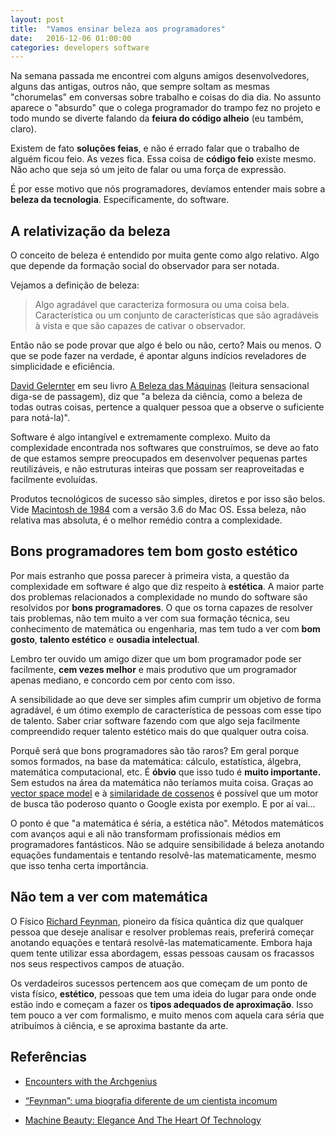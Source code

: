 ```yaml
---
layout: post
title:  "Vamos ensinar beleza aos programadores"
date:   2016-12-06 01:00:00
categories: developers software
---
```


Na semana passada me encontrei com alguns amigos desenvolvedores, alguns das antigas, outros não, que sempre soltam as mesmas "chorumelas" em conversas sobre trabalho e coisas do dia dia. No assunto aparece o "absurdo" que o colega programador do trampo fez no projeto e todo mundo se diverte falando da **feiura do código alheio** (eu também, claro). 

Existem de fato **soluções feias**, e não é errado falar que o trabalho de alguém ficou feio. As vezes fica. Essa coisa de **código feio** existe mesmo. Não acho que seja só um jeito de falar ou uma força de expressão. 

É por esse motivo que nós programadores, devíamos entender mais sobre a **beleza da tecnologia**. Especificamente, do software. 



A relativização da beleza
-------------
O conceito de beleza é entendido por muita gente como algo relativo. Algo que depende da formação social do observador para ser notada.

Vejamos a definição de beleza:
> Algo agradável que caracteriza formosura ou uma coisa bela. Característica ou um conjunto de características que são agradáveis à vista e que são capazes de cativar o observador.
 
Então não se pode provar que algo é belo ou não, certo? Mais ou menos. O que se pode fazer na verdade, é apontar alguns indícios reveladores de simplicidade e eficiência.

[David Gelernter](https://en.wikipedia.org/wiki/David_Gelernter) em seu livro [A Beleza das Máquinas](http://www.americanas.com.br/produto/178757/livro-beleza-das-maquinas) (leitura sensacional diga-se de passagem), diz que "a beleza da ciência, como a beleza de todas outras coisas, pertence a qualquer pessoa que a observe o suficiente para notá-la)". 

Software é algo intangível e extremamente complexo. Muito da complexidade encontrada nos softwares que construímos, se deve ao fato de que estamos sempre preocupados em desenvolver pequenas partes reutilizáveis, e não estruturas inteiras que possam ser reaproveitadas e facilmente evoluídas.

Produtos tecnológicos de sucesso são simples, diretos e por isso são belos. Vide [Macintosh de 1984](http://g1.globo.com/tecnologia/noticia/2014/01/computador-inovador-da-apple-macintosh-completa-30-anos.html) com a versão 3.6 do Mac OS. Essa beleza, não relativa mas absoluta, é o melhor remédio contra a complexidade.

Bons programadores tem bom gosto estético
----

Por mais estranho que possa parecer à primeira vista, a questão da complexidade em software é algo que diz respeito à **estética**. A maior parte dos problemas relacionados a complexidade no mundo do software são resolvidos por **bons programadores**. O que os torna capazes de resolver tais problemas, não tem muito a ver com sua formação técnica, seu conhecimento de matemática ou engenharia, mas tem tudo a ver com **bom gosto**, **talento estético** e **ousadia intelectual**.

Lembro ter ouvido um amigo dizer que um bom programador pode ser facilmente, **cem vezes melhor** e mais produtivo que um programador apenas mediano, e concordo cem por cento com isso. 

A sensibilidade ao que deve ser simples afim cumprir um objetivo de forma agradável, é um ótimo exemplo de característica de pessoas com esse tipo de talento. Saber criar software fazendo com que algo seja facilmente compreendido requer talento estético mais do que qualquer outra coisa.

Porquê será que bons programadores são tão raros? Em geral porque somos formados, na base da matemática: cálculo, estatística, álgebra, matemática computacional, etc. É **óbvio** que isso tudo é **muito importante.** Sem estudos na área da matemática não teríamos muita coisa. Graças ao [vector space model](https://en.wikipedia.org/wiki/Vector_space_model) e à [similaridade de cossenos](https://en.wikipedia.org/wiki/Cosine_similarity) é possível que um motor de busca tão poderoso quanto o Google exista por exemplo. E por aí vai... 

O ponto é que "a matemática é séria, a estética não". Métodos matemáticos com avanços aqui e ali não transformam profissionais médios em programadores fantásticos. Não se adquire sensibilidade á beleza anotando equações fundamentais e tentando resolvê-las matematicamente, mesmo que isso tenha certa importância.

Não tem a ver com matemática
----
O Físico [Richard Feynman](https://pt.wikipedia.org/wiki/Richard_Feynman), pioneiro da física quântica diz que qualquer pessoa que deseje analisar e resolver problemas reais, preferirá começar anotando equações e tentará resolvê-las matematicamente. Embora haja quem tente utilizar essa abordagem, essas pessoas causam os fracassos nos seus respectivos campos de atuação. 

Os verdadeiros sucessos pertencem aos que começam de um ponto de vista físico, **estético**, pessoas que tem uma ideia do lugar para onde onde estão indo e começam a fazer os **tipos adequados de aproximação**. Isso tem pouco a ver com formalismo, e muito menos com aquela cara séria que atribuímos à ciência, e se aproxima bastante da arte.


Referências
-------------
- [Encounters with the Archgenius](http://time.com/4236974/encounters-with-the-archgenius/)

- [“Feynman”: uma biografia diferente de um cientista incomum](http://oglobo.globo.com/sociedade/ciencia/feynman-uma-biografia-diferente-de-um-cientista-incomum-3868395)

- [Machine Beauty: Elegance And The Heart Of Technology](https://www.amazon.com/Machine-Beauty-Elegance-Technology-Masterminds/dp/046504316X)
